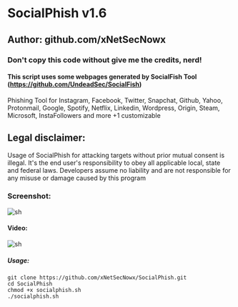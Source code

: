 # SocialPhish v1.6
## Author: github.com/xNetSecNowx
### Don't copy this code without give me the credits, nerd! 
#### This script uses some webpages generated by SocialFish Tool (https://github.com/UndeadSec/SocialFish)


Phishing Tool for Instagram, Facebook, Twitter, Snapchat, Github, Yahoo, Protonmail, Google, Spotify, Netflix, Linkedin, Wordpress, Origin, Steam, Microsoft, InstaFollowers and more +1 customizable

## Legal disclaimer:
Usage of SocialPhish for attacking targets without prior mutual consent is illegal. It's the end user's responsibility to obey all applicable local, state and federal laws. Developers assume no liability and are not responsible for any misuse or damage caused by this program 

### Screenshot:
![sh](https://preview.ibb.co/c3jD18/Kazam_screenshot_00000.png)

#### Video:
![sh](https://streamable.com/ltnid)

##### Usage:
```
git clone https://github.com/xNetSecNowx/SocialPhish.git
cd SocialPhish
chmod +x socialphish.sh
./socialphish.sh

